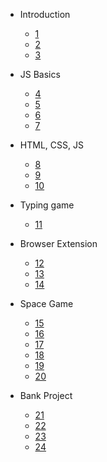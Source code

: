 - Introduction
  - [1](../1-getting-started-lessons/1-intro-to-programming-languages/README.md)
  - [2](../1-getting-started-lessons/2-github-basics/README.md)
  - [3](../1-getting-started-lessons/3-accessibility/README.md)
  
- JS Basics
  - [4](../2-js-basics/1-data-types/README.md)
  - [5](../2-js-basics/2-functions-methods/README.md)
  - [6](../2-js-basics/3-making-decisions/README.md)
  - [7](../2-js-basics/4-arrays-loops/README.md)

- HTML, CSS, JS
  - [8](../3-terrarium/1-intro-to-html/README.md)
  - [9](../3-terrarium/2-intro-to-css/README.md)
  - [10](../3-terrarium/3-intro-to-DOM-and-closures/README.md)

- Typing game
  - [11](../4-typing-game/typing-game/README.md)
  
- Browser Extension
  - [12](../5-browser-extension/1-about-browsers/README.md)
  - [13](../5-browser-extension/2-forms-browsers-local-storage/README.md)
  - [14](../5-browser-extension/3-background-tasks-and-performance/README.md)

- Space Game
  - [15](../6-space-game/1-introduction/README.md)
  - [16](../6-space-game/2-drawing-to-canvas/README.md)
  - [17](../6-space-game/3-moving-elements-around/README.md)
  - [18](../6-space-game/4-collision-detection/README.md)
  - [19](../6-space-game/5-keeping-score/README.md)
  - [20](../6-space-game/6-end-condition/README.md)

- Bank Project
  - [21](../7-bank-project/1-template-route/README.md)
  - [22](../7-bank-project/2-forms/README.md)
  - [23](../7-bank-project/3-data/README.md)
  - [24](../7-bank-project/4-state-management/README.md)